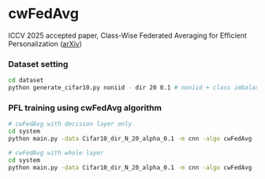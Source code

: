 # cwFedAvg
ICCV 2025 accepted paper, Class-Wise Federated Averaging for Efficient Personalization ([arXiv](https://arxiv.org/abs/2406.07800))



### Dataset setting
```sh
cd dataset
python generate_cifar10.py noniid - dir 20 0.1 # noniid + class imbalance, practical setting(0.1), 20 clients 
```



### PFL training using cwFedAvg algorithm
```sh
# cwFedAvg with decision layer only
cd system
python main.py -data Cifar10_dir_N_20_alpha_0.1 -m cnn -algo cwFedAvg -cw -wdr -wd 10 -plt -ncw 1 -go test

# cwFedAvg with whole layer
cd system
python main.py -data Cifar10_dir_N_20_alpha_0.1 -m cnn -algo cwFedAvg -cw -wdr -wd 10 -go test
